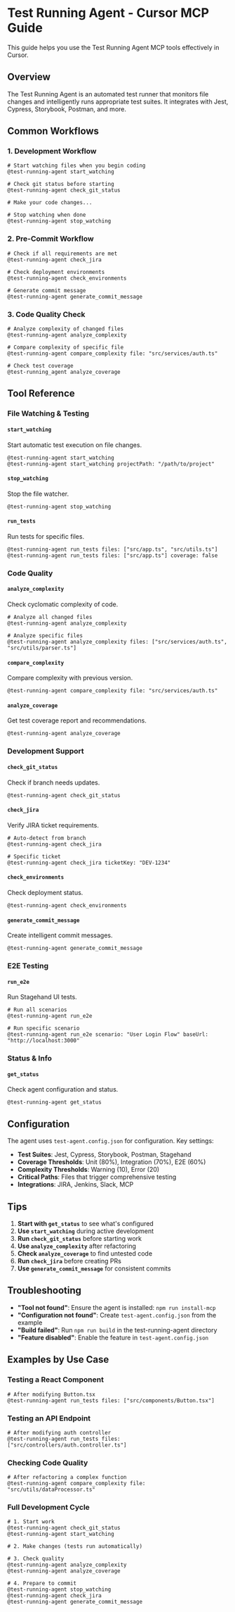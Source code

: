 # Test Running Agent - Cursor MCP Guide

This guide helps you use the Test Running Agent MCP tools effectively in Cursor.

## Overview

The Test Running Agent is an automated test runner that monitors file changes and intelligently runs appropriate test suites. It integrates with Jest, Cypress, Storybook, Postman, and more.

## Common Workflows

### 1. Development Workflow
```
# Start watching files when you begin coding
@test-running-agent start_watching

# Check git status before starting
@test-running-agent check_git_status

# Make your code changes...

# Stop watching when done
@test-running-agent stop_watching
```

### 2. Pre-Commit Workflow
```
# Check if all requirements are met
@test-running-agent check_jira

# Check deployment environments
@test-running-agent check_environments

# Generate commit message
@test-running-agent generate_commit_message
```

### 3. Code Quality Check
```
# Analyze complexity of changed files
@test-running-agent analyze_complexity

# Compare complexity of specific file
@test-running-agent compare_complexity file: "src/services/auth.ts"

# Check test coverage
@test-running_agent analyze_coverage
```

## Tool Reference

### File Watching & Testing

#### `start_watching`
Start automatic test execution on file changes.
```
@test-running-agent start_watching
@test-running-agent start_watching projectPath: "/path/to/project"
```

#### `stop_watching`
Stop the file watcher.
```
@test-running-agent stop_watching
```

#### `run_tests`
Run tests for specific files.
```
@test-running-agent run_tests files: ["src/app.ts", "src/utils.ts"]
@test-running-agent run_tests files: ["src/app.ts"] coverage: false
```

### Code Quality

#### `analyze_complexity`
Check cyclomatic complexity of code.
```
# Analyze all changed files
@test-running-agent analyze_complexity

# Analyze specific files
@test-running-agent analyze_complexity files: ["src/services/auth.ts", "src/utils/parser.ts"]
```

#### `compare_complexity`
Compare complexity with previous version.
```
@test-running-agent compare_complexity file: "src/services/auth.ts"
```

#### `analyze_coverage`
Get test coverage report and recommendations.
```
@test-running-agent analyze_coverage
```

### Development Support

#### `check_git_status`
Check if branch needs updates.
```
@test-running-agent check_git_status
```

#### `check_jira`
Verify JIRA ticket requirements.
```
# Auto-detect from branch
@test-running-agent check_jira

# Specific ticket
@test-running-agent check_jira ticketKey: "DEV-1234"
```

#### `check_environments`
Check deployment status.
```
@test-running-agent check_environments
```

#### `generate_commit_message`
Create intelligent commit messages.
```
@test-running-agent generate_commit_message
```

### E2E Testing

#### `run_e2e`
Run Stagehand UI tests.
```
# Run all scenarios
@test-running-agent run_e2e

# Run specific scenario
@test-running-agent run_e2e scenario: "User Login Flow" baseUrl: "http://localhost:3000"
```

### Status & Info

#### `get_status`
Check agent configuration and status.
```
@test-running-agent get_status
```

## Configuration

The agent uses `test-agent.config.json` for configuration. Key settings:

- **Test Suites**: Jest, Cypress, Storybook, Postman, Stagehand
- **Coverage Thresholds**: Unit (80%), Integration (70%), E2E (60%)
- **Complexity Thresholds**: Warning (10), Error (20)
- **Critical Paths**: Files that trigger comprehensive testing
- **Integrations**: JIRA, Jenkins, Slack, MCP

## Tips

1. **Start with `get_status`** to see what's configured
2. **Use `start_watching`** during active development
3. **Run `check_git_status`** before starting work
4. **Use `analyze_complexity`** after refactoring
5. **Check `analyze_coverage`** to find untested code
6. **Run `check_jira`** before creating PRs
7. **Use `generate_commit_message`** for consistent commits

## Troubleshooting

- **"Tool not found"**: Ensure the agent is installed: `npm run install-mcp`
- **"Configuration not found"**: Create `test-agent.config.json` from the example
- **"Build failed"**: Run `npm run build` in the test-running-agent directory
- **"Feature disabled"**: Enable the feature in `test-agent.config.json`

## Examples by Use Case

### Testing a React Component
```
# After modifying Button.tsx
@test-running-agent run_tests files: ["src/components/Button.tsx"]
```

### Testing an API Endpoint
```
# After modifying auth controller
@test-running-agent run_tests files: ["src/controllers/auth.controller.ts"]
```

### Checking Code Quality
```
# After refactoring a complex function
@test-running-agent compare_complexity file: "src/utils/dataProcessor.ts"
```

### Full Development Cycle
```
# 1. Start work
@test-running-agent check_git_status
@test-running-agent start_watching

# 2. Make changes (tests run automatically)

# 3. Check quality
@test-running-agent analyze_complexity
@test-running-agent analyze_coverage

# 4. Prepare to commit
@test-running-agent stop_watching
@test-running-agent check_jira
@test-running-agent generate_commit_message
```